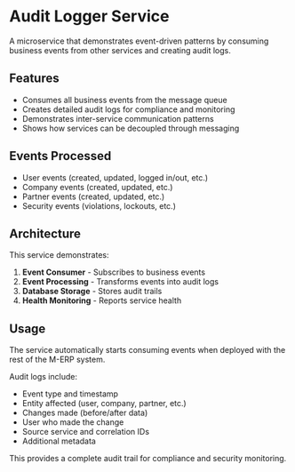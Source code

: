 # Audit Logger Service

A microservice that demonstrates event-driven patterns by consuming business events from other services and creating audit logs.

## Features

- Consumes all business events from the message queue
- Creates detailed audit logs for compliance and monitoring
- Demonstrates inter-service communication patterns
- Shows how services can be decoupled through messaging

## Events Processed

- User events (created, updated, logged in/out, etc.)
- Company events (created, updated, etc.)
- Partner events (created, updated, etc.)
- Security events (violations, lockouts, etc.)

## Architecture

This service demonstrates:
1. **Event Consumer** - Subscribes to business events
2. **Event Processing** - Transforms events into audit logs
3. **Database Storage** - Stores audit trails
4. **Health Monitoring** - Reports service health

## Usage

The service automatically starts consuming events when deployed with the rest of the M-ERP system.

Audit logs include:
- Event type and timestamp
- Entity affected (user, company, partner, etc.)
- Changes made (before/after data)
- User who made the change
- Source service and correlation IDs
- Additional metadata

This provides a complete audit trail for compliance and security monitoring.
